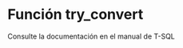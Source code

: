 ﻿---
Autogenerated: true
---

# Función  try_convert

Consulte la documentación en el manual de T-SQL
